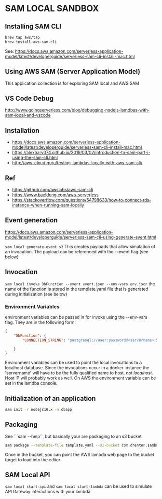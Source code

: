 
# SAM LOCAL SANDBOX

## Installing SAM CLI

```bash
brew tap aws/tap
brew install aws-sam-cli
```

See: <https://docs.aws.amazon.com/serverless-application-model/latest/developerguide/serverless-sam-cli-install-mac.html>

## Using AWS SAM (Server Application Model)

This application collection is for exploring SAM local and AWS SAM

## VS Code Debug

<http://www.goingserverless.com/blog/debugging-nodejs-lamdbas-with-sam-local-and-vscode>

## Installation

* <https://docs.aws.amazon.com/serverless-application-model/latest/developerguide/serverless-sam-cli-install-mac.html>
* <https://alexharv074.github.io/2019/03/02/introduction-to-sam-part-i-using-the-sam-cli.html>
* <http://aws-cloud.guru/testing-lambdas-locally-with-aws-sam-cli/>

## Ref

* <https://github.com/awslabs/aws-sam-cli>
* <https://www.baeldung.com/aws-serverless>
* <https://stackoverflow.com/questions/54798633/how-to-connect-rds-instance-when-running-sam-locally>

## Event generation

<https://docs.aws.amazon.com/serverless-application-model/latest/developerguide/serverless-sam-cli-using-generate-event.html>

```sam local generate-event s3```
This creates payloads that allow simulation of an invocation. The payload can be referenced with the --event flag (see below)

## Invocation

```sam local invoke DbFunction --event event.json --env-vars env.json```
the name of the function is stored in the template.yaml file that is generated during initialization (see below)

### Environment Variables

environment variables can be passed in for invoke using the --env-vars flag. They are in the following form:

```json
{
    "DbFunction": {
        "CONNECTION_STRING": "postgresql://user:password@<servername>:5432/jdatabase"

    }
}
```
Environment variables can be used to point the local invocations to a localhost database. Since the invocations occur in a docker instance
the 'servername' will have to be the fully qualified name to host, not *localhost*. Host IP will probably work as well. On AWS the environment
variable can be set in the lamdba console.

## Initialization of an application

```bash
sam init -r nodejs10.x -n dbapp  
```

## Packaging

See ```sam --help``, but basically your are packaging to an s3 bucket

```bash
sam package --template-file template.yaml --s3-bucket com.dhenton.sambucket --output-template-file packaged.yaml
```

Once in the bucket, you can point the AWS lambda web page to the bucket target to load into the editor

## SAM Local API

```sam local start-api``` and ```sam local start-lambda``` can be used to simulate API Gateway interactions with your lambda
